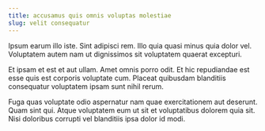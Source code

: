 ```yaml
---
title: accusamus quis omnis voluptas molestiae
slug: velit consequatur
---
```


Ipsum earum illo iste. Sint adipisci rem. Illo quia quasi minus quia dolor vel. Voluptatem autem nam ut dignissimos sit voluptatem quaerat excepturi.

Et ipsam et est et aut ullam. Amet omnis porro odit. Et hic repudiandae est esse quis est corporis voluptate cum. Placeat quibusdam blanditiis consequatur voluptatem ipsam sunt nihil rerum.

Fuga quas voluptate odio aspernatur nam quae exercitationem aut deserunt. Quam sint qui. Atque voluptatem eum ut sit et voluptatibus dolorem quia sit. Nisi doloribus corrupti vel blanditiis ipsa dolor id modi.
